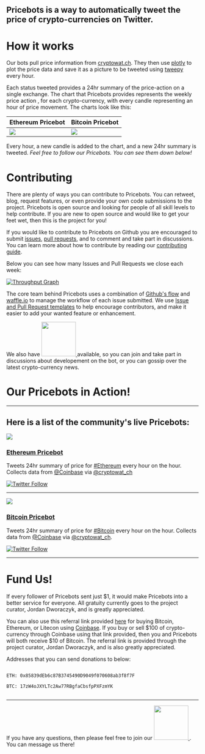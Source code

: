 Pricebots is a way to automatically tweet the price of crypto-currencies on Twitter.
---

# How it works

Our bots pull price information from
[cryptowat.ch](https://cryptowat.ch). They then use
[plotly](https://github.com/plotly/plotly.py) to plot the price data and save
it as a picture to be tweeted using [tweepy](https://github.com/tweepy/tweepy)
every hour.

Each status tweeted provides a 24hr summary of the price-action on a single
exchange. The chart that Pricebots provides represents the weekly price action
, for each crypto-currency, with every candle representing an hour of
price movement. The charts look like this:

Ethereum Pricebot | Bitcoin Pricebot
------------ | -------------
![](https://pbs.twimg.com/media/DDxMwbDUIAEC2v0.jpg) | ![]( https://pbs.twimg.com/media/DDxMw3wUMAAjKBm.jpg)

Every hour, a new candle is added to the chart, and a new 24hr summary is
tweeted. _Feel free to follow our Pricebots. You can see them down below!_

# Contributing
There are plenty of ways you can contribute to Pricebots. You can retweet,
blog, request features, or even provide your own code submissions to the
project. Pricebots is open source and looking for people of all skill levels to
help contribute. If you are new to open source and would like to get your feet
wet, then this is the project for you!

If you would like to contribute to Pricebots on Github you are encouraged to
submit [issues](https://guides.github.com/features/issues/), [pull requests](https://help.github.com/articles/about-pull-requests/),
and to comment and take part in discussions. You
can learn more about how to contribute by reading our [contributing guide](https://github.com/JordanDworaczyk/Pricebots/blob/master/CONTRIBUTING.md).

Below you can see how many Issues and Pull Requests we close each week:

[![Throughput Graph](https://graphs.waffle.io/JordanDworaczyk/EthPriceBot/throughput.svg)](https://waffle.io/JordanDworaczyk/EthPriceBot/)

The core team behind Pricebots uses a combination of [Github's flow](https://guides.github.com/introduction/flow/) and [waffle.io](https://github.com/waffleio/waffle.io) to manage the workflow of
each issue submitted. We use [Issue and Pull Request
templates](https://github.com/blog/2111-issue-and-pull-request-templates) to help encourage contributors, and make it easier to add your wanted
feature or enhancement.

We also have
<a href="http://ethpricebot.enterslack.com">
	<img src='https://cdn.worldvectorlogo.com/logos/slack.svg' width='90'>
</a>
available, so you can join and take part in discussions about developement on the bot, or you can gossip over the latest crypto-currency news.

# Our Pricebots in Action!
---
 Here is a list of the community's live Pricebots:
---

![](https://pbs.twimg.com/profile_images/840073887727607810/L-Idlbln_400x400.jpg)
### [Ethereum Pricebot](https://twitter.com/EthPriceBot)

Tweets 24hr summary of price for [#Ethereum](https://twitter.com/hashtag/Ethereum?src=hash) every hour on the hour. Collects data from [@Coinbase](https://twitter.com/Coinbase) via [@cryptowat_ch](https://twitter.com/cryptowat_ch)

[![Twitter Follow](https://img.shields.io/twitter/follow/EthPriceBot.svg?style=social&label=Follow)](https://twitter.com/EthPriceBot)

---
![](https://pbs.twimg.com/profile_images/861596336738652160/2lEY17t-_400x400.jpg)

### [Bitcoin Pricebot](https://twitter.com/BTCPricebot)

Tweets 24hr summary of price for [#Bitcoin](https://twitter.com/hashtag/Bitcoin?src=hash) every hour on the hour. Collects data from [@Coinbase](https://twitter.com/Coinbase) via [@cryptowat_ch](https://twitter.com/cryptowat_ch).

[![Twitter Follow](https://img.shields.io/twitter/follow/BTCPriceBot.svg?style=social&label=Follow)](https://twitter.com/BTCPriceBot)

---
# Fund Us!
If every follower of Pricebots sent just $1, it would make Pricebots into a
better service for everyone. All gratuity currently goes to the project
curator, Jordan Dworaczyk, and is greatly appreciated.

You can also use this referral link provided [here]() for buying Bitcoin,
Ethereum, or Litecon using [Coinbase](https://www.coinbase.com/). If you buy or sell $100 of crypto-currency through Coinbase using that link provided, then
you and Pricebots will both receive $10 of Bitcoin. The referral link is
provided through the project curator, Jordan Dworaczyk, and is also greatly
appreciated.

Addresses that you can send donations to below:
```

ETH: 0x85839dEb6c87B3745490D9049f070608ab3f8f7F

BTC: 17zW4oJXYLTc2Aw77RBgfaCbsfpPXFzmYK


```



---

If you have any questions, then please feel free to join our
<a href="http://ethpricebot.enterslack.com">
	<img src='https://cdn.worldvectorlogo.com/logos/slack.svg' width='90'>
</a>
. You can message us there!
